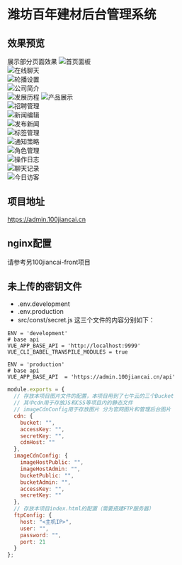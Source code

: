 # 潍坊百年建材后台管理系统

## 效果预览

展示部分页面效果
![首页面板](images/96c49495472e04e655c42647c9a1d9706bf0fd88859935accf0163581505e0b6.png)  
![在线聊天](images/790d5f2b4cd64e584cbaf4eac3a5dc73b89b438ba11e0830b6ccd7ddd305b871.png)  
![轮播设置](images/558894fb314046545bfec45062e12b71312c99f139e1ab8b3475164574b0b449.png)  
![公司简介](images/be5b40fede517060526072ff2629c547e4b9a616843f3357d996c5340ad99b7d.png)  
![发展历程](images/52f453c55fa8325977081ad753b3e93fe6cbc04098a9ac1017b8dc10a2752680.png)
![产品展示](images/4fd6843754754d4513c35528ff762faaa96e088e9bdb3e142048ff336db145c2.png)  
![招聘管理](images/e3607e60846ffd4f4446da5465590f330b33eba4abe543c5ec429600ab7d8b95.png)  
![新闻编辑](images/0b5285d1c59ce2dd9891d44667437b0d9087fe7dda294f7ebe8656f4814fa6a2.png)  
![发布新闻](images/51e4ec8efe622d2cc8dd1101ca6da5ea6ca50d497ec9ac2c0a2ba769d2149898.png)  
![标签管理](images/71f4ae343a8e40e7c7ef1cd1a5e32ef1077afc71a471bae10c667f2c819aa328.png)  
![通知策略](images/1c1dbcf370e1969e19cb7bc75b3ae0979c6064337c4d62667ee1ad6cd673cbac.png)  
![角色管理](images/971d7924ec1b81b811cde3fa86046fa666f57616856f890f276f02633fd118be.png)  
![操作日志](images/55a0ea98a49b76e79bb0a36de471518e93c10829cb988a77e7f2c800e0e9cfd5.png)  
![聊天记录](images/43f9aceb808949e19fba6db782a54913b32c6363ea349b3d3b7b2ffdd06616b7.png)  
![今日访客](images/e243fd753bc5a358ed9482e13ffa8cac27d47eb3c54152735a76b927e949e21b.png)  


## 项目地址

https://admin.100jiancai.cn

## nginx配置
请参考另100jiancai-front项目

## 未上传的密钥文件

- .env.development
- .env.production
- src/const/secret.js
  这三个文件的内容分别如下：

```properties
ENV = 'development'
# base api
VUE_APP_BASE_API = 'http://localhost:9999'
VUE_CLI_BABEL_TRANSPILE_MODULES = true
```

```properties
ENV = 'production'
# base api
VUE_APP_BASE_API  = 'https://admin.100jiancai.cn/api'
```

```js
module.exports = {
  // 存放本项目图片文件的配置，本项目用到了七牛云的三个Bucket
  // 其中cdn用于存放JS和CSS等项目内的静态文件
  // imageCdnConfig用于存放图片 分为官网图片和管理后台图片
  cdn: {
    bucket: "",
    accessKey: "",
    secretKey: "",
    cdnHost: ""
  },
  imageCdnConfig: {
    imageHostPublic: "",
    imageHostAdmin: "",
    bucketPublic: "",
    bucketAdmin: "",
    accessKey: "",
    secretKey: ""
  },
  // 存放本项目index.html的配置（需要搭建FTP服务器）
  ftpConfig: {
    host: "<主机IP>",
    user: "",
    password: "",
    port: 21
  }
};
```
